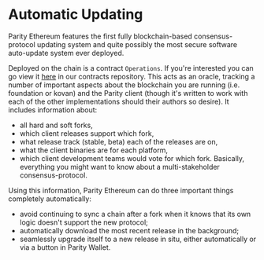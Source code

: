 # Automatic Updating

Parity Ethereum features the first fully blockchain-based consensus-protocol updating system and quite possibly the most secure software auto-update system ever deployed.

Deployed on the chain is a contract `Operations`. If you're interested you can go view it [here](https://github.com/paritytech/contracts/blob/master/Operations.sol) in our contracts repository. This acts as an oracle, tracking a number of important aspects about the blockchain you are running (i.e. foundation or kovan) and the Parity client (though it's written to work with each of the other implementations should their authors so desire). It includes information about:
* all hard and soft forks,
* which client releases support which fork,
* what release track (stable, beta) each of the releases are on,
* what the client binaries are for each platform,
* which client development teams would vote for which fork.
Basically, everything you might want to know about a multi-stakeholder consensus-protocol.

Using this information, Parity Ethereum can do three important things completely automatically:
* avoid continuing to sync a chain after a fork when it knows that its own logic doesn't support the new protocol;
* automatically download the most recent release in the background;
* seamlessly upgrade itself to a new release in situ, either automatically or via a button in Parity Wallet.
